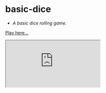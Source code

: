 # basic-dice

* *_A basic dice rolling game._*

[Play here...](https://abhay1704.github.io/basic-dice/)
<html>
<iframe src='https://abhay1704.github.io/basic-dice' 
title="WD LAB-10" >
</iframe>
</html>



